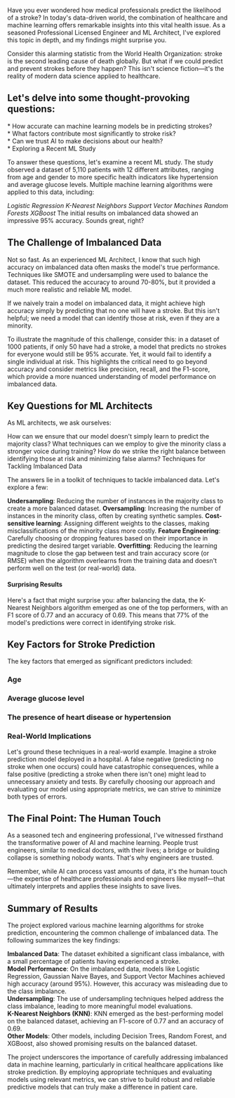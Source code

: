 Have you ever wondered how medical professionals predict the likelihood of a stroke? In today's data-driven world, the combination of healthcare and machine learning offers remarkable insights into this vital health issue. As a seasoned Professional Licensed Engineer and ML Architect, I've explored this topic in depth, and my findings might surprise you.

Consider this alarming statistic from the World Health Organization: stroke is the second leading cause of death globally. But what if we could predict and prevent strokes before they happen? This isn't science fiction—it's the reality of modern data science applied to healthcare.

## Let's delve into some thought-provoking questions:

\* How accurate can machine learning models be in predicting strokes? <br>
\* What factors contribute most significantly to stroke risk?<br>
\* Can we trust AI to make decisions about our health?<br>
\* Exploring a Recent ML Study<br>

To answer these questions, let's examine a recent ML study. The study observed a dataset of 5,110 patients with 12 different attributes, ranging from age and gender to more specific health indicators like hypertension and average glucose levels. Multiple machine learning algorithms were applied to this data, including:

*Logistic Regression*
*K-Nearest Neighbors*
*Support Vector Machines*
*Random Forests*
*XGBoost*
The initial results on imbalanced data showed an impressive 95% accuracy. Sounds great, right?

## The Challenge of Imbalanced Data

Not so fast. As an experienced ML Architect, I know that such high accuracy on imbalanced data often masks the model's true performance. Techniques like SMOTE and undersampling were used to balance the dataset. This reduced the accuracy to around 70-80%, but it provided a much more realistic and reliable ML model.

If we naively train a model on imbalanced data, it might achieve high accuracy simply by predicting that no one will have a stroke. But this isn't helpful; we need a model that can identify those at risk, even if they are a minority.

To illustrate the magnitude of this challenge, consider this: in a dataset of 1000 patients, if only 50 have had a stroke, a model that predicts no strokes for everyone would still be 95% accurate. Yet, it would fail to identify a single individual at risk. This highlights the critical need to go beyond accuracy and consider metrics like precision, recall, and the F1-score, which provide a more nuanced understanding of model performance on imbalanced data.

## Key Questions for ML Architects

As ML architects, we ask ourselves:

How can we ensure that our model doesn't simply learn to predict the majority class?
What techniques can we employ to give the minority class a stronger voice during training?
How do we strike the right balance between identifying those at risk and minimizing false alarms?
Techniques for Tackling Imbalanced Data

The answers lie in a toolkit of techniques to tackle imbalanced data. Let's explore a few:

**Undersampling**: Reducing the number of instances in the majority class to create a more balanced dataset.
**Oversampling**: Increasing the number of instances in the minority class, often by creating synthetic samples.
**Cost-sensitive learning**: Assigning different weights to the classes, making misclassifications of the minority class more costly.
**Feature Engineering**: Carefully choosing or dropping features based on their importance in predicting the desired target variable.
**Overfitting**: Reducing the learning magnitude to close the gap between test and train accuracy score (or RMSE) when the algorithm overlearns from the training data and doesn't perform well on the test (or real-world) data.

#### Surprising Results

Here's a fact that might surprise you: after balancing the data, the K-Nearest Neighbors algorithm emerged as one of the top performers, with an F1 score of 0.77 and an accuracy of 0.69. This means that 77% of the model's predictions were correct in identifying stroke risk.

## Key Factors for Stroke Prediction

The key factors that emerged as significant predictors included:

### Age
### Average glucose level
### The presence of heart disease or hypertension
### Real-World Implications

Let's ground these techniques in a real-world example. Imagine a stroke prediction model deployed in a hospital. A false negative (predicting no stroke when one occurs) could have catastrophic consequences, while a false positive (predicting a stroke when there isn't one) might lead to unnecessary anxiety and tests. By carefully choosing our approach and evaluating our model using appropriate metrics, we can strive to minimize both types of errors.

## The Final Point: The Human Touch

As a seasoned tech and engineering professional, I've witnessed firsthand the transformative power of AI and machine learning. People trust engineers, similar to medical doctors, with their lives; a bridge or building collapse is something nobody wants. That's why engineers are trusted.

Remember, while AI can process vast amounts of data, it's the human touch—the expertise of healthcare professionals and engineers like myself—that ultimately interprets and applies these insights to save lives.

## Summary of Results

The project explored various machine learning algorithms for stroke prediction, encountering the common challenge of imbalanced data. The following summarizes the key findings:

**Imbalanced Data**: The dataset exhibited a significant class imbalance, with a small percentage of patients having experienced a stroke.<br>
**Model Performance**: On the imbalanced data, models like Logistic Regression, Gaussian Naive Bayes, and Support Vector Machines achieved high accuracy (around 95%). However, this accuracy was misleading due to the class imbalance.<br>
**Undersampling**: The use of undersampling techniques helped address the class imbalance, leading to more meaningful model evaluations.<br>
**K-Nearest Neighbors (KNN)**: KNN emerged as the best-performing model on the balanced dataset, achieving an F1-score of 0.77 and an accuracy of 0.69.<br>
**Other Models**: Other models, including Decision Trees, Random Forest, and XGBoost, also showed promising results on the balanced dataset.<br>

The project underscores the importance of carefully addressing imbalanced data in machine learning, particularly in critical healthcare applications like stroke prediction. By employing appropriate techniques and evaluating models using relevant metrics, we can strive to build robust and reliable predictive models that can truly make a difference in patient care.
